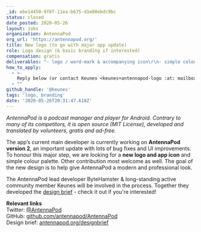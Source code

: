 ```yaml
---
_id: ebe14450-9f8f-11ea-b675-d1e80ebdc9bc
status: closed
date_posted: 2020-05-26
layout: jobs
organization: AntennaPod
org_url: 'https://antennapod.org/'
title: New logo (to go with major app update)
role: Logo design (& basic branding if interested)
compensation: gratis
deliverables: "- logo / word-mark & accompanying icon\r\n- simple colour palette\r\n- optionally, if you're eager: new promotional visuals & design ideas for a new website"
how_to_apply:
  - >-
    Reply below (or contact Keunes <keunes+antennapod-logo :at: mailbox.org>)
  - ""
github_handle: '@keunes'
tags: 'logo, branding'
date: '2020-05-26T20:31:47.618Z'
---
```

_AntennaPod is a podcast manager and player for Android. Contrary to many of its competitors, it is open source (MIT License), developed and translated by volunteers, gratis and ad-free._

The app’s current main developer is currently working on **AntennaPod version 2**, an important update with lots of bug fixes and UI improvements. To honour this major step, we are looking for a **new logo and app icon** and simple colour palette. Other contribution most welcome as well. The goal of the new design is to help give AntennaPod a modern and professional look.

The AntennaPod lead developer ByteHamster & long-standing active community member Keunes will be involved in the process. Together they developed the [design brief](https://antennapod.org/designbrief) - check it out if you're interested!

**Relevant links**<br>
Twitter: [@AntennaPod](https://twitter.com/antennapod)<br>
GitHub: [github.com/antennapod/AntennaPod](https://www.github.com/antennapod/AntennaPod)<br>
Design brief: [antennapod.org/designbrief](https://antennapod.org/designbrief)
